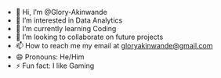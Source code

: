 - 👋 Hi, I’m @Glory-Akinwande
- 👀 I’m interested in Data Analytics
- 🌱 I’m currently learning Coding
- 💞️ I’m looking to collaborate on future projects
- 📫 How to reach me my email at gloryakinwande@gmail.com
- 😄 Pronouns: He/Him
- ⚡ Fun fact: I like Gaming

<!---
Glory-Akinwande/Glory-Akinwande is a ✨ special ✨ repository because its `README.md` (this file) appears on your GitHub profile.
You can click the Preview link to take a look at your changes.
--->
